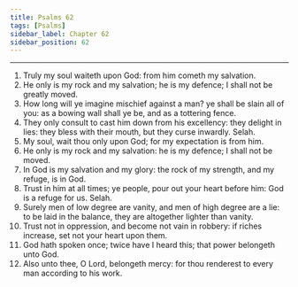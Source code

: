 ```yaml
---
title: Psalms 62
tags: [Psalms]
sidebar_label: Chapter 62
sidebar_position: 62
---
```


---
1. Truly my soul waiteth upon God: from him cometh my salvation.
2. He only is my rock and my salvation; he is my defence; I shall not be greatly moved.
3. How long will ye imagine mischief against a man? ye shall be slain all of you: as a bowing wall shall ye be, and as a tottering fence.
4. They only consult to cast him down from his excellency: they delight in lies: they bless with their mouth, but they curse inwardly. Selah.
5. My soul, wait thou only upon God; for my expectation is from him.
6. He only is my rock and my salvation: he is my defence; I shall not be moved.
7. In God is my salvation and my glory: the rock of my strength, and my refuge, is in God.
8. Trust in him at all times; ye people, pour out your heart before him: God is a refuge for us. Selah.
9. Surely men of low degree are vanity, and men of high degree are a lie: to be laid in the balance, they are altogether lighter than vanity.
10. Trust not in oppression, and become not vain in robbery: if riches increase, set not your heart upon them.
11. God hath spoken once; twice have I heard this; that power belongeth unto God.
12. Also unto thee, O Lord, belongeth mercy: for thou renderest to every man according to his work.